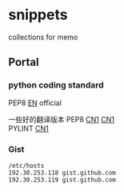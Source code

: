 # snippets
collections for memo

## Portal

### python coding standard
PEP8 [EN][PEP8] official  

一些好的翻译版本
PEP8 [CN1][PEP8_CN1] [CN1][PEP8_CN2]  
PYLINT [CN1][PYLINT_CN1]

### Gist
```
/etc/hosts
192.30.253.118 gist.github.com
192.30.253.119 gist.github.com
```

[PEP8]: https://www.python.org/dev/peps/pep-0008/
[PEP8_CN1]: https://www.cnblogs.com/ajianbeyourself/p/4377933.html
[PEP8_CN2]: https://my.oschina.net/u/1433482/blog/464444?p=1
[PYLINT_CN1]: https://www.ibm.com/developerworks/cn/linux/l-cn-pylint/
